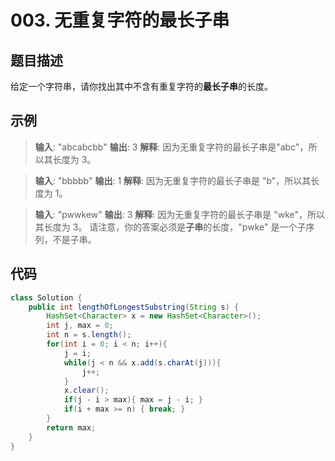# 003. 无重复字符的最长子串

## 题目描述

给定一个字符串，请你找出其中不含有重复字符的**最长子串**的长度。

## 示例

> **输入**: "abcabcbb"
> **输出**: 3
> **解释**: 因为无重复字符的最长子串是"abc"，所以其长度为 3。

> **输入**: "bbbbb"
> **输出**: 1
> **解释**: 因为无重复字符的最长子串是 "b"，所以其长度为 1。

> **输入**: "pwwkew"
> **输出**: 3
> **解释**: 因为无重复字符的最长子串是 "wke"，所以其长度为 3。
     请注意，你的答案必须是**子串**的长度，"pwke" 是一个子序列，不是子串。

## 代码

```java
class Solution {
    public int lengthOfLongestSubstring(String s) {
        HashSet<Character> x = new HashSet<Character>();
        int j, max = 0;
        int n = s.length();
        for(int i = 0; i < n; i++){
            j = i;
            while(j < n && x.add(s.charAt(j))){
                j++;
            }
            x.clear();
            if(j - i > max){ max = j - i; }
            if(i + max >= n) { break; }
        }
        return max;
    }
}
```
